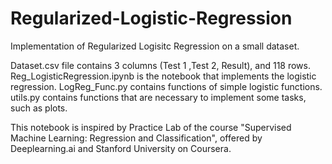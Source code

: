 # Regularized-Logistic-Regression

Implementation of Regularized Logisitc Regression on a small dataset.

Dataset.csv file contains 3 columns (Test 1 ,Test 2, Result), and 118 rows. 
Reg_LogisticRegression.ipynb is the notebook that implements the logistic regression.
LogReg_Func.py contains functions of simple logistic functions.
utils.py contains functions that are necessary to implement some tasks, such as plots.


This notebook is inspired by Practice Lab of the course "Supervised Machine Learning: Regression and Classification", offered by Deeplearning.ai and Stanford University on Coursera.
